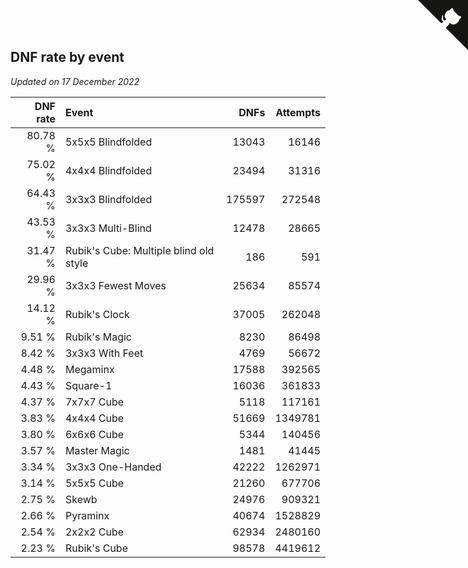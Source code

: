 ## DNF rate by event

*Updated on 17 December 2022*

| DNF rate | Event | DNFs | Attempts |
| ---: | :--- | ---: | ---: |
| 80.78 % | 5x5x5 Blindfolded | 13043 | 16146 |
| 75.02 % | 4x4x4 Blindfolded | 23494 | 31316 |
| 64.43 % | 3x3x3 Blindfolded | 175597 | 272548 |
| 43.53 % | 3x3x3 Multi-Blind | 12478 | 28665 |
| 31.47 % | Rubik's Cube: Multiple blind old style | 186 | 591 |
| 29.96 % | 3x3x3 Fewest Moves | 25634 | 85574 |
| 14.12 % | Rubik's Clock | 37005 | 262048 |
| 9.51 % | Rubik's Magic | 8230 | 86498 |
| 8.42 % | 3x3x3 With Feet | 4769 | 56672 |
| 4.48 % | Megaminx | 17588 | 392565 |
| 4.43 % | Square-1 | 16036 | 361833 |
| 4.37 % | 7x7x7 Cube | 5118 | 117161 |
| 3.83 % | 4x4x4 Cube | 51669 | 1349781 |
| 3.80 % | 6x6x6 Cube | 5344 | 140456 |
| 3.57 % | Master Magic | 1481 | 41445 |
| 3.34 % | 3x3x3 One-Handed | 42222 | 1262971 |
| 3.14 % | 5x5x5 Cube | 21260 | 677706 |
| 2.75 % | Skewb | 24976 | 909321 |
| 2.66 % | Pyraminx | 40674 | 1528829 |
| 2.54 % | 2x2x2 Cube | 62934 | 2480160 |
| 2.23 % | Rubik's Cube | 98578 | 4419612 |


<a href="https://github.com/jonatanklosko/wca_statistics" class="github-corner" aria-label="View source on Github"><svg width="80" height="80" viewBox="0 0 250 250" style="fill:#151513; color:#fff; position: absolute; top: 0; border: 0; right: 0;" aria-hidden="true"><path d="M0,0 L115,115 L130,115 L142,142 L250,250 L250,0 Z"></path><path d="M128.3,109.0 C113.8,99.7 119.0,89.6 119.0,89.6 C122.0,82.7 120.5,78.6 120.5,78.6 C119.2,72.0 123.4,76.3 123.4,76.3 C127.3,80.9 125.5,87.3 125.5,87.3 C122.9,97.6 130.6,101.9 134.4,103.2" fill="currentColor" style="transform-origin: 130px 106px;" class="octo-arm"></path><path d="M115.0,115.0 C114.9,115.1 118.7,116.5 119.8,115.4 L133.7,101.6 C136.9,99.2 139.9,98.4 142.2,98.6 C133.8,88.0 127.5,74.4 143.8,58.0 C148.5,53.4 154.0,51.2 159.7,51.0 C160.3,49.4 163.2,43.6 171.4,40.1 C171.4,40.1 176.1,42.5 178.8,56.2 C183.1,58.6 187.2,61.8 190.9,65.4 C194.5,69.0 197.7,73.2 200.1,77.6 C213.8,80.2 216.3,84.9 216.3,84.9 C212.7,93.1 206.9,96.0 205.4,96.6 C205.1,102.4 203.0,107.8 198.3,112.5 C181.9,128.9 168.3,122.5 157.7,114.1 C157.9,116.9 156.7,120.9 152.7,124.9 L141.0,136.5 C139.8,137.7 141.6,141.9 141.8,141.8 Z" fill="currentColor" class="octo-body"></path></svg></a><style>.github-corner:hover .octo-arm{animation:octocat-wave 560ms ease-in-out}@keyframes octocat-wave{0%,100%{transform:rotate(0)}20%,60%{transform:rotate(-25deg)}40%,80%{transform:rotate(10deg)}}@media (max-width:500px){.github-corner:hover .octo-arm{animation:none}.github-corner .octo-arm{animation:octocat-wave 560ms ease-in-out}}</style>
